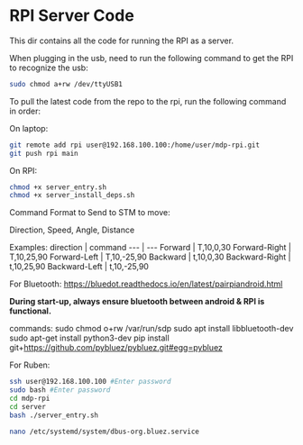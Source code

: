 # RPI Server Code

This dir contains all the code for running the RPI as a server.

When plugging in the usb, need to run the following command to get the RPI to recognize the usb:

```bash
sudo chmod a+rw /dev/ttyUSB1
```

To pull the latest code from the repo to the rpi, run the following command in order:

On laptop:

```bash
git remote add rpi user@192.168.100.100:/home/user/mdp-rpi.git
git push rpi main

```

On RPI:

```bash
chmod +x server_entry.sh
chmod +x server_install_deps.sh
```

Command Format to Send to STM to move:

Direction, Speed, Angle, Distance

Examples:
direction | command
--- | ---
Forward | T,10,0,30
Forward-Right | T,10,25,90
Forward-Left | T,10,-25,90
Backward | t,10,0,30
Backward-Right | t,10,25,90
Backward-Left | t,10,-25,90

For Bluetooth:
https://bluedot.readthedocs.io/en/latest/pairpiandroid.html

**During start-up, always ensure bluetooth between android & RPI is functional.**

commands:
sudo chmod o+rw /var/run/sdp
sudo apt install libbluetooth-dev
sudo apt-get install python3-dev
pip install git+https://github.com/pybluez/pybluez.git#egg=pybluez

For Ruben:

```bash
ssh user@192.168.100.100 #Enter password
sudo bash #Enter password
cd mdp-rpi
cd server
bash ./server_entry.sh
```

```bash
nano /etc/systemd/system/dbus-org.bluez.service
```
